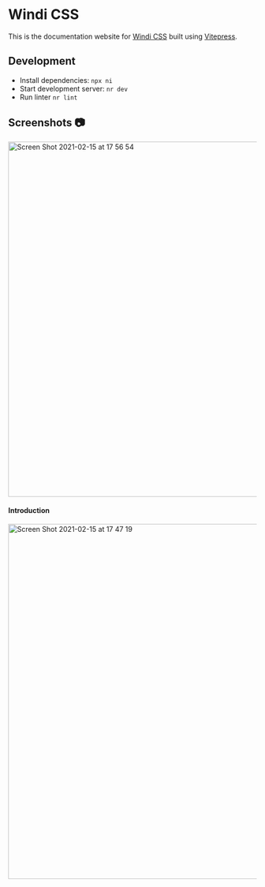 [windi css]: https://github.com/windicss/windicss
[Vitepress]: https://vitepress.vuejs.org/

# Windi CSS

This is the documentation website for [Windi CSS] built using [Vitepress].


## Development

- Install dependencies: `npx ni`
- Start development server: `nr dev`
- Run linter `nr lint`


## Screenshots 📷

<img width="720" alt="Screen Shot 2021-02-15 at 17 56 54" src="https://user-images.githubusercontent.com/1158253/107992338-3db67c80-6fb7-11eb-892a-d6a9d777a939.png">

#### Introduction

<img width="720" alt="Screen Shot 2021-02-15 at 17 47 19" src="https://user-images.githubusercontent.com/1158253/107992256-1364bf00-6fb7-11eb-85e6-bfcc92e4bfe5.png">

